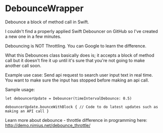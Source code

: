 # DebounceWrapper
Debounce a block of method call in Swift.

I couldn't find a properly applied Swift Debouncer on GitHub so I've created a new one in a few minutes.

Debouncing is NOT Throttling. You can Google to learn the difference.

What this Debounces class basically does is; it accepts a block of method call but it doesn't fire it up until it's sure that you're not going to make another call soon.

Example use case:
Send api request to search user input text in real time. You want to make sure the input has stopped before making an api call.

Sample usage:
```
let debouncerUpdate = Debouncer(timeIntervalDebounce: 0.5)

debouncerUpdate.bounceWithBlock { // Code to do latest updates such as making an API call }
```

Learn more about debounce - throttle difference in programming here:
http://demo.nimius.net/debounce_throttle/
